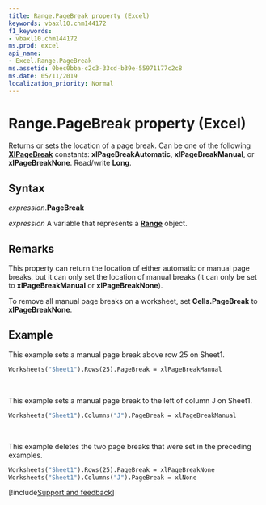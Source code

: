 ```yaml
---
title: Range.PageBreak property (Excel)
keywords: vbaxl10.chm144172
f1_keywords:
- vbaxl10.chm144172
ms.prod: excel
api_name:
- Excel.Range.PageBreak
ms.assetid: 0bec0bba-c2c3-33cd-b39e-55971177c2c8
ms.date: 05/11/2019
localization_priority: Normal
---
```



# Range.PageBreak property (Excel)

Returns or sets the location of a page break. Can be one of the following **[XlPageBreak](Excel.XlPageBreak.md)** constants: **xlPageBreakAutomatic**, **xlPageBreakManual**, or **xlPageBreakNone**. Read/write **Long**.


## Syntax

_expression_.**PageBreak**

_expression_ A variable that represents a **[Range](excel.range(object).md)** object.


## Remarks

This property can return the location of either automatic or manual page breaks, but it can only set the location of manual breaks (it can only be set to **xlPageBreakManual** or **xlPageBreakNone**).

To remove all manual page breaks on a worksheet, set **Cells.PageBreak** to **xlPageBreakNone**.


## Example

This example sets a manual page break above row 25 on Sheet1.

```vb
Worksheets("Sheet1").Rows(25).PageBreak = xlPageBreakManual
```

<br/>

This example sets a manual page break to the left of column J on Sheet1.

```vb
Worksheets("Sheet1").Columns("J").PageBreak = xlPageBreakManual
```

<br/>

This example deletes the two page breaks that were set in the preceding examples.

```vb
Worksheets("Sheet1").Rows(25).PageBreak = xlPageBreakNone 
Worksheets("Sheet1").Columns("J").PageBreak = xlNone
```



[!include[Support and feedback](~/includes/feedback-boilerplate.md)]

